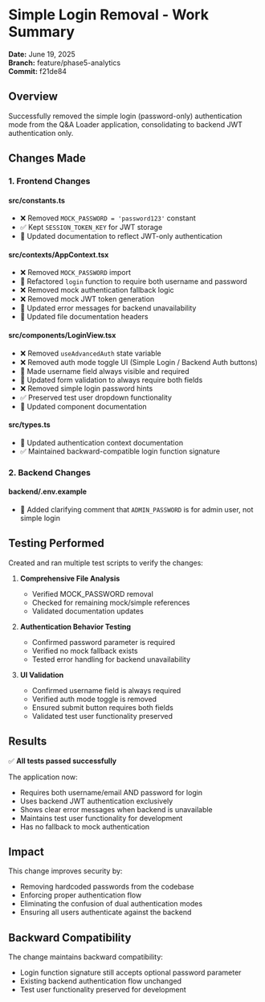 # Simple Login Removal - Work Summary

**Date:** June 19, 2025  
**Branch:** feature/phase5-analytics  
**Commit:** f21de84

## Overview
Successfully removed the simple login (password-only) authentication mode from the Q&A Loader application, consolidating to backend JWT authentication only.

## Changes Made

### 1. Frontend Changes

#### src/constants.ts
- ❌ Removed `MOCK_PASSWORD = 'password123'` constant
- ✅ Kept `SESSION_TOKEN_KEY` for JWT storage
- 📝 Updated documentation to reflect JWT-only authentication

#### src/contexts/AppContext.tsx
- ❌ Removed `MOCK_PASSWORD` import
- 🔄 Refactored `login` function to require both username and password
- ❌ Removed mock authentication fallback logic
- ❌ Removed mock JWT token generation
- 📝 Updated error messages for backend unavailability
- 📝 Updated file documentation headers

#### src/components/LoginView.tsx
- ❌ Removed `useAdvancedAuth` state variable
- ❌ Removed auth mode toggle UI (Simple Login / Backend Auth buttons)
- 🔄 Made username field always visible and required
- 🔄 Updated form validation to always require both fields
- ❌ Removed simple login password hints
- ✅ Preserved test user dropdown functionality
- 📝 Updated component documentation

#### src/types.ts
- 📝 Updated authentication context documentation
- ✅ Maintained backward-compatible login function signature

### 2. Backend Changes

#### backend/.env.example
- 📝 Added clarifying comment that `ADMIN_PASSWORD` is for admin user, not simple login

## Testing Performed

Created and ran multiple test scripts to verify the changes:

1. **Comprehensive File Analysis**
   - Verified MOCK_PASSWORD removal
   - Checked for remaining mock/simple references
   - Validated documentation updates

2. **Authentication Behavior Testing**
   - Confirmed password parameter is required
   - Verified no mock fallback exists
   - Tested error handling for backend unavailability

3. **UI Validation**
   - Confirmed username field is always required
   - Verified auth mode toggle is removed
   - Ensured submit button requires both fields
   - Validated test user functionality preserved

## Results

✅ **All tests passed successfully**

The application now:
- Requires both username/email AND password for login
- Uses backend JWT authentication exclusively
- Shows clear error messages when backend is unavailable
- Maintains test user functionality for development
- Has no fallback to mock authentication

## Impact

This change improves security by:
- Removing hardcoded passwords from the codebase
- Enforcing proper authentication flow
- Eliminating the confusion of dual authentication modes
- Ensuring all users authenticate against the backend

## Backward Compatibility

The change maintains backward compatibility:
- Login function signature still accepts optional password parameter
- Existing backend authentication flow unchanged
- Test user functionality preserved for development